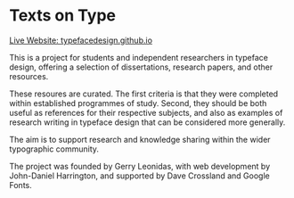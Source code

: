 # Texts on Type

[Live Website: typefacedesign.github.io](https://typefacedesign.github.io)

This is a project for students and independent researchers in typeface design, offering a selection of dissertations, research papers, and other resources.

These resoures are curated.
The first criteria is that they were completed within established programmes of study.
Second, they should be both useful as references for their respective subjects, and also as examples of research writing in typeface design that can be considered more generally.

The aim is to support research and knowledge sharing within the wider typographic community.

The project was founded by Gerry Leonidas, with web development by John-Daniel Harrington, and supported by Dave Crossland and Google Fonts.
